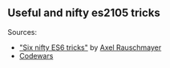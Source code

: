 ## Useful and nifty es2105 tricks

Sources:

* ["Six nifty ES6 tricks"](http://www.2ality.com/2016/05/six-nifty-es6-tricks.html) by [Axel Rauschmayer](http://rauschma.de/)
* [Codewars](http://www.codewars.com/)